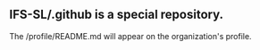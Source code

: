## IFS-SL/.github is a special repository.

The /profile/README.md will appear on the organization's profile.
